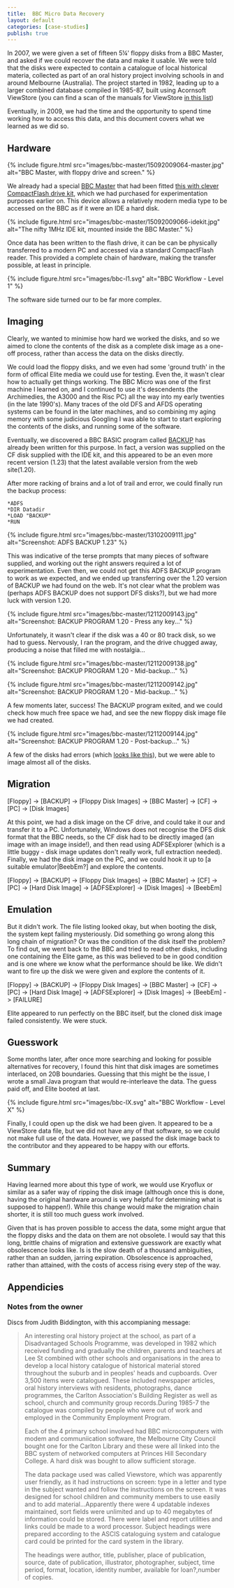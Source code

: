 ```yaml
---
title:  BBC Micro Data Recovery
layout: default
categories: [case-studies]
publish: true
---
```


In 2007, we were given a set of fifteen 5¼' floppy disks from a BBC Master, and asked if we could recover the data and make it usable. We were told that the disks were expected to contain a catalogue of local historical materia, collected as part of an oral history project involving schools in and around Melbourne (Australia). The project started in 1982, leading up to a larger combined database compiled in 1985-87, built using Acornsoft ViewStore (you can find a scan of the manuals for ViewStore [in this list][3])

Eventually, in 2009, we had the time and the opportunity to spend time working how to access this data, and this document covers what we learned as we did so.

Hardware
--------

{% include figure.html src="images/bbc-master/15092009064-master.jpg" alt="BBC Master, with floppy drive and screen." %}

We already had a special [BBC Master][1] that had been fitted [this with clever CompactFlash drive kit][1], which we had purchased for experimentation purposes earlier on. This device allows a relatively modern media type to be accessed on the BBC as if it were an IDE a hard disk. 

{% include figure.html src="images/bbc-master/15092009066-idekit.jpg" alt="The nifty 1MHz IDE kit, mounted inside the BBC Master." %}

Once data has been written to the flash drive, it can be can be physically transferred to a modern PC and accessed via a standard CompactFlash reader. This provided a complete chain of hardware, making the transfer possible, at least in principle. 

{% include figure.html src="images/bbc-l1.svg" alt="BBC Workflow - Level 1" %}

The software side turned our to be far more complex. 

Imaging
-------

Clearly, we wanted to minimise how hard we worked the disks, and so we aimed to clone the contents of the disk as a complete disk image as a one-off process, rather than access the data on the disks directly. 

We could load the floppy disks, and we even had some 'ground truth' in the form of offical Elite media we could use for testing. Even the, it wasn't clear how to actually get things working. The BBC Micro was one of the first machine I learned on, and I continued to use it's descendents (the Archimedies, the A3000 and the Risc PC) all the way into my early twenties (in the late 1990's). Many traces of the old DFS and AFDS operating systems can be found in the later machines, and so combining my aging memory with some judicious Googling I was able to start to start exploring the contents of the disks, and running some of the software.


Eventually, we discovered a BBC BASIC program called [BACKUP][4] has already been written for this purpose. In fact, a version was supplied on the CF disk supplied with the IDE kit, and this appeared to be an even more recent version (1.23) that the latest available version from the web site(1.20).

After more racking of brains and a lot of trail and error, we could finally run the backup process:

    *ADFS
    *DIR Datadir
    *LOAD "BACKUP"
    *RUN

{% include figure.html src="images/bbc-master/13102009111.jpg" alt="Screenshot: ADFS BACKUP 1.23" %}

This was indicative of the terse prompts that many pieces of software supplied, and working out the right answers required a lot of experimentation. Even then, we could not get this ADFS BACKUP program to work as we expected, and we ended up transferring over the 1.20 version of BACKUP we had found on the web. It's not clear what the problem was (perhaps ADFS BACKUP does not support DFS disks?), but we had more luck with version 1.20.

{% include figure.html src="images/bbc-master/12112009143.jpg" alt="Screenshot: BACKUP PROGRAM 1.20 - Press any key..." %}

Unfortunately, it wasn't clear if the disk was a 40 or 80 track disk, so we had to guess. Nervously, I ran the program, and the drive chugged away, producing a noise that filled me with nostalgia...

{% include figure.html src="images/bbc-master/12112009138.jpg" alt="Screenshot: BACKUP PROGRAM 1.20 - Mid-backup..." %}

{% include figure.html src="images/bbc-master/12112009142.jpg" alt="Screenshot: BACKUP PROGRAM 1.20 - Mid-backup..." %}

A few moments later, success! The BACKUP program exited, and we could check how much free space we had, and see the new floppy disk image file we had created.

{% include figure.html src="images/bbc-master/12112009144.jpg" alt="Screenshot: BACKUP PROGRAM 1.20 - Post-backup..." %}

A few of the disks had errors (which [looks like this](images/bbc-master/12112009136.jpg)), but we were able to image almost all of the disks.

Migration
---------

[Floppy] -> [BACKUP] -> [Floppy Disk Images] -> [BBC Master] -> [CF] -> [PC] -> [Disk Images]

At this point, we had a disk image on the CF drive, and could take it our and transfer it to a PC. Unfortunately, Windows does not recognise the DFS disk format that the BBC needs, so the CF disk had to be directly imaged (an image with an image inside!), and then read using ADFSExplorer (which is a little buggy - disk image updates don't really work, full extraction needed). Finally, we had the disk image on the PC, and we could hook it up to [a suitable emulator|BeebEm?] and explore the contents.

[Floppy] -> [BACKUP] -> [Floppy Disk Images] -> [BBC Master] -> [CF] -> [PC] -> [Hard Disk Image] -> [ADFSExplorer] -> [Disk Images] -> [BeebEm]

Emulation
---------

But it didn't work. The file listing looked okay, but when booting the disk, the system kept failing mysteriously. Did something go wrong along this long chain of migration? Or was the condition of the disk itself the problem? To find out, we went back to the BBC and tried to read other disks, including one containing the Elite game, as this was believed to be in good condition and is one where we know what the performance should be like. We didn't want to fire up the disk we were given and explore the contents of it.

[Floppy] -> [BACKUP] -> [Floppy Disk Images] -> [BBC Master] -> [CF] -> [PC] -> [Hard Disk Image] -> [ADFSExplorer] -> [Disk Images] -> [BeebEm] -> [FAILURE]

Elite appeared to run perfectly on the BBC itself, but the cloned disk image failed consistently. We were stuck.

Guesswork
---------

Some months later, after once more searching and looking for possible alternatives for recovery, I found this hint that disk images are sometimes interlaced, on 20B boundaries. Guessing that this might be the issue, I wrote a small Java program that would re-interleave the data. The guess paid off, and Elite booted at last.

{% include figure.html src="images/bbc-lX.svg" alt="BBC Workflow - Level X" %}

Finally, I could open up the disk we had been given. It appeared to be a ViewStore data file, but we did not have any of that software, so we could not make full use of the data. However, we passed the disk image back to the contributor and they appeared to be happy with our efforts.

Summary
-------

Having learned more about this type of work, we would use Kryoflux or similar as a safer way of ripping the disk image (although once this is done, having the original hardware around is very helpful for determining what is supposed to happen!). While this change would make the migration chain shorter, it is still too much guess work involved.

Given that is has proven possible to access the data, some might argue that the floppy disks and the data on them are not obsolete. I would say that this long, brittle chains of migration and extensive guesswork are exactly what obsolescence looks like. Is is the slow death of a thousand ambiguities, rather than an sudden, jarring expiration. Obsolescence is approached, rather than attained, with the costs of access rising every step of the way.

Appendicies
-----------

### Notes from the owner ###
Discs from Judith Biddington, with this accompianing message:

> An interesting oral history project at the school, as part of a Disadvantaged Schools Programme, was developed in 1982 which received funding and gradually the children,  parents and teachers at Lee St combined with other schools and  organisations  in the area to develop a local history catalogue of historical material stored throughout the suburb and in peoples' heads and cupboards.  Over 3,500 items were catalogued.  These included newspaper articles, oral history interviews with residents, photographs, dance programmes, the Carlton Association's Building Register as well as school, church and community group records.During 1985-7 the catalogue was compiled by people who were out of work and employed in the Community Employment Program.
>
> Each of the 4 primary school involved had BBC microcomputers with modem and communiication software, the Melbourne City Council bought one for the Carlton Library and these were all linked into the BBC system of networked computers at Princes Hill Secondary College.  A hard disk was bought to allow sufficient storage.
>
> The data package used was called Viewstore, which was apparently user friendly, as it had instructions on screen: type in a letter and type in the subject  wanted and follow the instructions on the screen.  It was designed for school children and community members to use easily and to add material...Apparently there were 4 updatable indexes maintained, sort fields were unlimited and up to 40 megabytes of information could be stored. There were label and report utilities and links could be made to a word processor.  Subject headings were prepared according to the ASCIS cataloguing system and catalogue card could be printed for the card system in the library.
>
> The headings were author, title, publisher, place of publication, source, date of publication, illustrator, photographer, subject, time period, format, location, identity number, available for loan?,number of copies.

[1]: http://acorn.chriswhy.co.uk/Computers/Master128.html
[2]: http://www.retroclinic.com/acorn/kitide1mhz/kitide1mhz.htm
[3]: http://www.8bs.com/othrdnld/manuals/applications.shtml
[4]: http://mdfs.net/Apps/DiskTools/
[5]: http://www.8bs.com/filecon.htm#dit
[6]: http://mdfs.net/Docs/Books/HADFSMan/Chap5.htm
